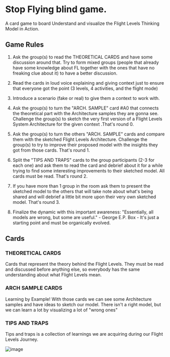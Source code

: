 # Stop Flying blind game.

A card game to board Understand and visualize the Flight Levels Thinking Model in Action.

## Game Rules

1. Ask the group(s) to read the THEORETICAL CARDS  and have some discussion around that. Try to form mixed groups (people that already have some knowledge about FL together with the ones that have no freaking clue about it) to have a better discussion.

2. Read the cards in loud voice explaining and giving context just to ensure that everyone got the point (3 levels, 4 activities, and the flight mode) 

3. Introduce a scenario (fake or real)  to give them a context to work with.


4. Ask the group(s) to turn the "ARCH. SAMPLE" card #A0 that connects the theoretical part with the Architecture samples they are gonna see. Challenge the group(s) to sketch the very first version of a Flight Levels System Architecture for the given context .That's round 0.


5. Ask the group(s) to turn the others  "ARCH. SAMPLE" cards  and compare them with the sketched Flight Levels Architecture. Challenge the group(s) to try to improve their proposed model with the insights they got from those cards. That's round 1.



6. Split the "TIPS AND TRAPS" cards to the group participants (2-3 for each one) and ask them to read the card and debrief about it for a while trying to find some interesting improvements to their sketched model. All cards must be read. That's round 2.

7. If you have more than 1 group in the room ask them to present the sketched model to the others that will take note about what's being shared and will debrief a little bit more upon their very own sketched model. That's round 3.

8. Finalize the dynamic with this important awareness:   "Essentially, all models are wrong, but some are useful." - George E.P. Box  - It's just a starting point and must be organically evolved.



## Cards

### THEORETICAL CARDS
Cards that represent  the theory behind the Flight Levels. They must be read and discussed before anything else, so everybody has the same understanding about what Flight Levels mean.

### ARCH SAMPLE CARDS
Learning by Example! With those cards we can see some Architecture samples and have ideas to sketch our model. There isn't a right model, but we can learn a lot by visualizing a lot of "wrong ones" 

### TIPS AND TRAPS
Tips and traps is a collection of learnings we are acquiring during our  Flight Levels Journey.

![image](https://drive.google.com/uc?export=view&id=1OzP8Siqnn8RkmXIKQZXmt9JndbJLT--4)
